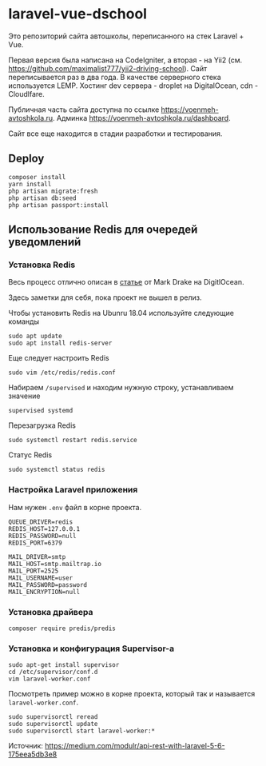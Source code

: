 # laravel-vue-dschool

Это репозиторий сайта автошколы, переписанного на стек Laravel + Vue.

Первая версия была написана на CodeIgniter, а вторая - на Yii2 (см. https://github.com/maximalist777/yii2-driving-school). 
Сайт переписывается раз в два года. В качестве серверного стека используется LEMP. Хостинг dev сервера - droplet на DigitalOcean, cdn - Сloudlfare.

Публичная часть сайта доступна по ссылке https://voenmeh-avtoshkola.ru.
Админка https://voenmeh-avtoshkola.ru/dashboard.

Сайт все еще находится в стадии разработки и тестирования.

## Deploy

```
composer install
yarn install
php artisan migrate:fresh
php artisan db:seed
php artisan passport:install
```

## Использование Redis для очередей уведомлений

### Установка Redis

Весь процесс отлично описан в [статье](https://www.digitalocean.com/community/tutorials/how-to-install-and-secure-redis-on-ubuntu-18-04) от Mark Drake на DigitlOcean.

Здесь заметки для себя, пока проект не вышел в релиз.

Чтобы установить Redis на Ubunru 18.04 используйте следующие команды
```language-bash
sudo apt update
sudo apt install redis-server
```

Еще следует настроить Redis
```language-bash
sudo vim /etc/redis/redis.conf
```

Набираем ```/supervised``` и находим нужную строку, устанавливаем значение 
```
supervised systemd
```

Перезагрузка Redis
```language-bash
sudo systemctl restart redis.service
```


Статус Redis
```language-bash
sudo systemctl status redis
```

### Настройка Laravel приложения

Нам нужен ```.env``` файл в корне проекта.

```
QUEUE_DRIVER=redis
REDIS_HOST=127.0.0.1
REDIS_PASSWORD=null
REDIS_PORT=6379

MAIL_DRIVER=smtp
MAIL_HOST=smtp.mailtrap.io
MAIL_PORT=2525
MAIL_USERNAME=user
MAIL_PASSWORD=password
MAIL_ENCRYPTION=null
```

### Установка драйвера

```
composer require predis/predis
```

### Установка и конфигурация Supervisor-а

```
sudo apt-get install supervisor
cd /etc/supervisor/conf.d
vim laravel-worker.conf
```
Посмотреть пример можно в корне проекта, который так и называется ```laravel-worker.conf```.

```
sudo supervisorctl reread
sudo supervisorctl update
sudo supervisorctl start laravel-worker:*
```

Источник: https://medium.com/modulr/api-rest-with-laravel-5-6-175eea5db3e8
